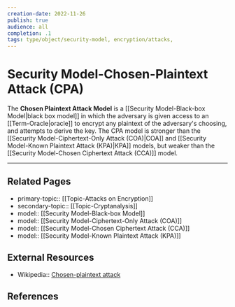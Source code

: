 ```yaml
---
creation-date: 2022-11-26
publish: true
audience: all
completion: .1
tags: type/object/security-model, encryption/attacks, 
---
```

# Security Model-Chosen-Plaintext Attack (CPA)
The **Chosen Plaintext Attack Model** is a [[Security Model-Black-box Model|black box model]] in which the adversary is given access to an [[Term-Oracle|oracle]] to encrypt any plaintext of the adversary's choosing, and attempts to derive the key. The CPA model is stronger than the [[Security Model-Ciphertext-Only Attack (COA)|COA]] and [[Security Model-Known Plaintext Attack (KPA)|KPA]] models, but weaker than the [[Security Model-Chosen Ciphertext Attack (CCA)]] model.

---
## Related Pages
- primary-topic:: [[Topic-Attacks on Encryption]]
- secondary-topic:: [[Topic-Cryptanalysis]]
- model:: [[Security Model-Black-box Model]]
- model:: [[Security Model-Ciphertext-Only Attack (COA)]]
- model:: [[Security Model-Chosen Ciphertext Attack (CCA)]]
- model:: [[Security Model-Known Plaintext Attack (KPA)]]

## External Resources
- Wikipedia:: [Chosen-plaintext attack](https://en.wikipedia.org/wiki/Chosen-plaintext_attack)

## References

